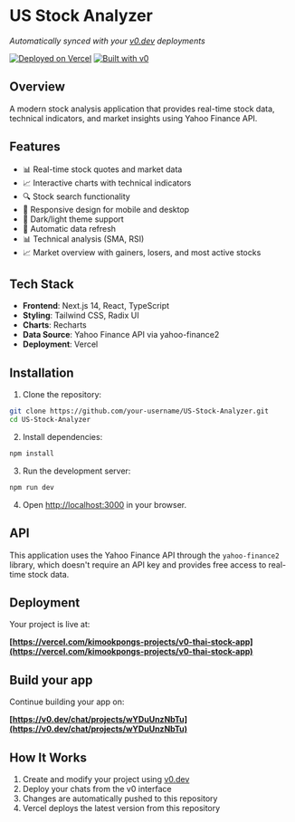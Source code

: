# US Stock Analyzer

_Automatically synced with your [v0.dev](https://v0.dev) deployments_

[![Deployed on Vercel](https://img.shields.io/badge/Deployed%20on-Vercel-black?style=for-the-badge&logo=vercel)](https://vercel.com/kimookpongs-projects/v0-thai-stock-app)
[![Built with v0](https://img.shields.io/badge/Built%20with-v0.dev-black?style=for-the-badge)](https://v0.dev/chat/projects/wYDuUnzNbTu)

## Overview

A modern stock analysis application that provides real-time stock data, technical indicators, and market insights using Yahoo Finance API.

## Features

- 📊 Real-time stock quotes and market data
- 📈 Interactive charts with technical indicators
- 🔍 Stock search functionality
- 📱 Responsive design for mobile and desktop
- 🌙 Dark/light theme support
- 🔄 Automatic data refresh
- 📊 Technical analysis (SMA, RSI)
- 📈 Market overview with gainers, losers, and most active stocks

## Tech Stack

- **Frontend**: Next.js 14, React, TypeScript
- **Styling**: Tailwind CSS, Radix UI
- **Charts**: Recharts
- **Data Source**: Yahoo Finance API via yahoo-finance2
- **Deployment**: Vercel

## Installation

1. Clone the repository:

```bash
git clone https://github.com/your-username/US-Stock-Analyzer.git
cd US-Stock-Analyzer
```

2. Install dependencies:

```bash
npm install
```

3. Run the development server:

```bash
npm run dev
```

4. Open [http://localhost:3000](http://localhost:3000) in your browser.

## API

This application uses the Yahoo Finance API through the `yahoo-finance2` library, which doesn't require an API key and provides free access to real-time stock data.

## Deployment

Your project is live at:

**[https://vercel.com/kimookpongs-projects/v0-thai-stock-app](https://vercel.com/kimookpongs-projects/v0-thai-stock-app)**

## Build your app

Continue building your app on:

**[https://v0.dev/chat/projects/wYDuUnzNbTu](https://v0.dev/chat/projects/wYDuUnzNbTu)**

## How It Works

1. Create and modify your project using [v0.dev](https://v0.dev)
2. Deploy your chats from the v0 interface
3. Changes are automatically pushed to this repository
4. Vercel deploys the latest version from this repository
